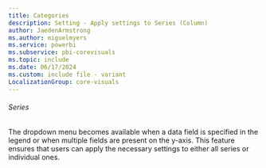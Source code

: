 ```yaml
---
title: Categories
description: Setting - Apply settings to Series (Column)
author: JaedenArmstrong
ms.author: miguelmyers
ms.service: powerbi
ms.subservice: pbi-corevisuals
ms.topic: include
ms.date: 06/17/2024
ms.custom: include file - variant
LocalizationGroup: core-visuals
---
```

###### Series

The dropdown menu becomes available when a data field is specified in the legend or when multiple fields are present on the y-axis. This feature ensures that users can apply the necessary settings to either all series or individual ones.
